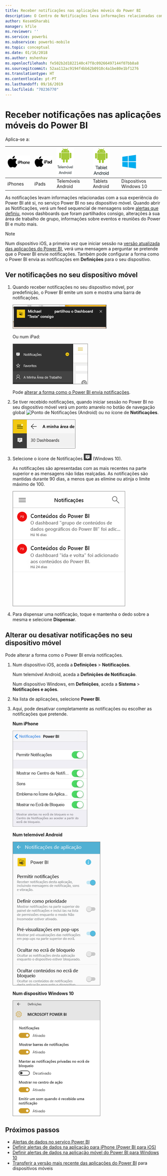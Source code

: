 ```yaml
---
title: Receber notificações nas aplicações móveis do Power BI
description: O Centro de Notificações leva informações relacionadas com a sua experiência do Power BI até si no seu dispositivo móvel.
author: KesemSharabi
manager: kfile
ms.reviewer: ''
ms.service: powerbi
ms.subservice: powerbi-mobile
ms.topic: conceptual
ms.date: 01/16/2018
ms.author: mshenhav
ms.openlocfilehash: fe502b2d1822140c47f8c09266497144f07bb8a8
ms.sourcegitcommit: 52aa112ac9194f4bb62b0910c4a1be80e1bf1276
ms.translationtype: HT
ms.contentlocale: pt-PT
ms.lasthandoff: 09/16/2019
ms.locfileid: "70236770"
---
```

# <a name="get-notifications-in-the-power-bi-mobile-apps"></a>Receber notificações nas aplicações móveis do Power BI
Aplica-se a:

| ![iPhone](./media/mobile-apps-notification-center/iphone-logo-50-px.png) | ![iPad](./media/mobile-apps-notification-center/ipad-logo-50-px.png) | ![Telemóvel Android](./media/mobile-apps-notification-center/android-phone-logo-50-px.png) | ![Tablet Android](./media/mobile-apps-notification-center/android-tablet-logo-50-px.png) | ![Windows 10](./media/mobile-apps-notification-center/win-10-logo-50-px.png) |
|:--- |:--- |:--- |:--- |:--- |
| iPhones |iPads |Telemóveis Android |Tablets Android |Dispositivos Windows 10 |

As notificações levam informações relacionadas com a sua experiência do Power BI até si, no serviço Power BI no seu dispositivo móvel. Quando abrir as Notificações, verá um feed sequencial de mensagens sobre [alertas que definiu](mobile-set-data-alerts-in-the-mobile-apps.md), novos dashboards que foram partilhados consigo, alterações à sua área de trabalho de grupo, informações sobre eventos e reuniões do Power BI e muito mais.

> [!NOTE]
> Num dispositivo iOS, a primeira vez que iniciar sessão na [versão atualizada das aplicações do Power BI](https://powerbi.microsoft.com/mobile/), verá uma mensagem a perguntar se pretende que o Power BI envie notificações. Também pode configurar a forma como o Power BI envia as notificações em **Definições** para o seu dispositivo. 
> 
> 

## <a name="view-notifications-on-your-mobile-device"></a>Ver notificações no seu dispositivo móvel
1. Quando receber notificações no seu dispositivo móvel, por predefinição, o Power BI emite um som e mostra uma barra de notificações.
   
   ![Barra de notificações](./media/mobile-apps-notification-center/power-bi-mobile-notification-banner.png)
   
   Ou num iPad:
   
   ![Notificações](./media/mobile-apps-notification-center/power-bi-ipad-notifications.png)
   
   Pode [alterar a forma como o Power BI envia notificações](mobile-apps-notification-center.md#change-or-turn-off-notifications-on-your-mobile-device).
2. Se tiver recebido notificações, quando iniciar sessão no Power BI no seu dispositivo móvel verá um ponto amarelo no botão de navegação global ![Ponto de Notificações](./media/mobile-apps-notification-center/power-bi-android-menu-notifications-icon.png) (Android) ou no ícone de **Notificações**. 
   
   ![Ponto de Notificações](./media/mobile-apps-notification-center/power-bi-windows-10-notifications.png)
3. Selecione o ícone de Notificações ![Ícone de Notificações](./media/mobile-apps-notification-center/power-bi-windows-10-notification-icon.png) (Windows 10).
   
    As notificações são apresentadas com as mais recentes na parte superior e as mensagens não lidas realçadas. As notificações são mantidas durante 90 dias, a menos que as elimine ou atinja o limite máximo de 100.
   
   ![Lista de Notificações no iOS](./media/mobile-apps-notification-center/power-bi-iphone-notifications-list.png)
4. Para dispensar uma notificação, toque e mantenha o dedo sobre a mesma e selecione **Dispensar**.

## <a name="change-or-turn-off-notifications-on-your-mobile-device"></a>Alterar ou desativar notificações no seu dispositivo móvel
Pode alterar a forma como o Power BI envia notificações.

1. Num dispositivo iOS, aceda a **Definições** > **Notificações**. 
   
    Num telemóvel Android, aceda a **Definições de Notificação**.
   
    Num dispositivo Windows, em **Definições**, aceda a **Sistema** > **Notificações e ações**.
2. Na lista de aplicações, selecione **Power BI**. 
3. Aqui, pode desativar completamente as notificações ou escolher as notificações que pretende.
   
    **Num iPhone**
   
    ![Escolher Notificações](./media/mobile-apps-notification-center/power-bi-notifications-iphone-settings.png)
   
    **Num telemóvel Android**
   
    ![Escolher Notificações](./media/mobile-apps-notification-center/power-bi-notifications-android-settings.png)

    **Num dispositivo Windows 10**

    ![Escolher Notificações](./media/mobile-apps-notification-center/power-bi-notifications-windows10-settings.png)

## <a name="next-steps"></a>Próximos passos
* [Alertas de dados no serviço Power BI](../../service-set-data-alerts.md)
* [Definir alertas de dados na aplicação para iPhone (Power BI para iOS)](mobile-set-data-alerts-in-the-mobile-apps.md)
* [Definir alertas de dados na aplicação móvel do Power BI para Windows 10](mobile-set-data-alerts-in-the-mobile-apps.md)
* [Transferir a versão mais recente das aplicações do Power BI](https://powerbi.microsoft.com/mobile/) para dispositivos móveis

